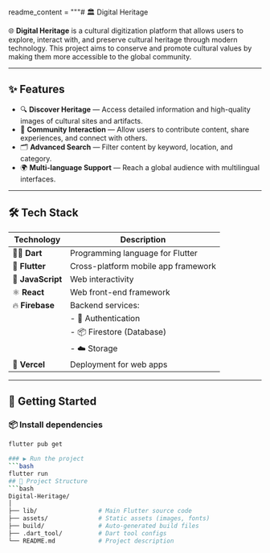 readme_content = """# 🏛️ Digital Heritage

🌐 **Digital Heritage** is a cultural digitization platform that allows users to explore, interact with, and preserve cultural heritage through modern technology. This project aims to conserve and promote cultural values by making them more accessible to the global community.

---

## ✨ Features

- 🔍 **Discover Heritage** — Access detailed information and high-quality images of cultural sites and artifacts.  
- 💬 **Community Interaction** — Allow users to contribute content, share experiences, and connect with others.  
- 🗂️ **Advanced Search** — Filter content by keyword, location, and category.  
- 🌍 **Multi-language Support** — Reach a global audience with multilingual interfaces.

---

## 🛠️ Tech Stack

| Technology       | Description                        |
|------------------|------------------------------------|
| 🧑‍💻 **Dart**          | Programming language for Flutter |
| 📱 **Flutter**       | Cross-platform mobile app framework |
| 🧩 **JavaScript**     | Web interactivity                |
| ⚛️ **React**         | Web front-end framework          |
| 🔥 **Firebase**      | Backend services:                |
|                    | - 🔐 Authentication              |
|                    | - 📦 Firestore (Database)        |
|                    | - ☁️ Storage                     |
| 🚀 **Vercel**        | Deployment for web apps          |

---

## 🚀 Getting Started

### 📦 Install dependencies

```bash
flutter pub get

### ▶️ Run the project
```bash
flutter run
## 📁 Project Structure
```bash
Digital-Heritage/
│
├── lib/                 # Main Flutter source code
├── assets/              # Static assets (images, fonts)
├── build/               # Auto-generated build files
├── .dart_tool/          # Dart tool configs
└── README.md            # Project description
